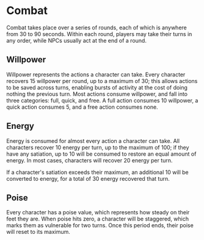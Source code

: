 # Combat

Combat takes place over a series of rounds, each of which is anywhere from 30 to
90 seconds. Within each round, players may take their turns in any order, while
NPCs usually act at the end of a round.

## Willpower

Willpower represents the actions a character can take. Every character recovers
15 willpower per round, up to a maximum of 30; this allows actions to be saved
across turns, enabling bursts of activity at the cost of doing nothing the
previous turn. Most actions consume willpower, and fall into three categories:
full, quick, and free. A full action consumes 10 willpower, a quick action
consumes 5, and a free action consumes none.

## Energy

Energy is consumed for almost every action a character can take. All characters
recover 10 energy per turn, up to the maximum of 100; if they have any
satiation, up to 10 will be consumed to restore an equal amount of energy. In
most cases, characters will recover 20 energy per turn.

If a character's satiation exceeds their maximum, an additional 10 will be
converted to energy, for a total of 30 energy recovered that turn.

## Poise

Every character has a poise value, which represents how steady on their feet
they are. When poise hits zero, a character will be staggered, which marks them
as vulnerable for two turns. Once this period ends, their poise will reset to
its maximum.
